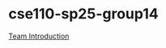# cse110-sp25-group14

[Team Introduction](admin/team.md)

<!-- API DOCS START -->
<!-- API DOCS END -->